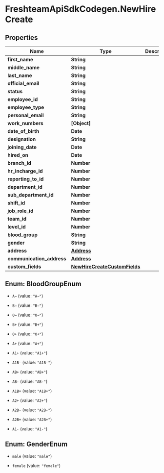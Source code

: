 # FreshteamApiSdkCodegen.NewHireCreate

## Properties

| Name                      | Type                                                          | Description | Notes      |
| ------------------------- | ------------------------------------------------------------- | ----------- | ---------- |
| **first_name**            | **String**                                                    |             |
| **middle_name**           | **String**                                                    |             | [optional] |
| **last_name**             | **String**                                                    |             |
| **official_email**        | **String**                                                    |             | [optional] |
| **status**                | **String**                                                    |             | [optional] |
| **employee_id**           | **String**                                                    |             | [optional] |
| **employee_type**         | **String**                                                    |             | [optional] |
| **personal_email**        | **String**                                                    |             |
| **work_numbers**          | **[Object]**                                                  |             | [optional] |
| **date_of_birth**         | **Date**                                                      |             | [optional] |
| **designation**           | **String**                                                    |             | [optional] |
| **joining_date**          | **Date**                                                      |             |
| **hired_on**              | **Date**                                                      |             | [optional] |
| **branch_id**             | **Number**                                                    |             | [optional] |
| **hr_incharge_id**        | **Number**                                                    |             | [optional] |
| **reporting_to_id**       | **Number**                                                    |             | [optional] |
| **department_id**         | **Number**                                                    |             | [optional] |
| **sub_department_id**     | **Number**                                                    |             | [optional] |
| **shift_id**              | **Number**                                                    |             | [optional] |
| **job_role_id**           | **Number**                                                    |             | [optional] |
| **team_id**               | **Number**                                                    |             | [optional] |
| **level_id**              | **Number**                                                    |             | [optional] |
| **blood_group**           | **String**                                                    |             | [optional] |
| **gender**                | **String**                                                    |             | [optional] |
| **address**               | [**Address**](Address.md)                                     |             | [optional] |
| **communication_address** | [**Address**](Address.md)                                     |             | [optional] |
| **custom_fields**         | [**NewHireCreateCustomFields**](NewHireCreateCustomFields.md) |             | [optional] |

## Enum: BloodGroupEnum

- `A−` (value: `"A−"`)

- `B−` (value: `"B−"`)

- `O−` (value: `"O−"`)

- `B+` (value: `"B+"`)

- `O+` (value: `"O+"`)

- `A+` (value: `"A+"`)

- `A1+` (value: `"A1+"`)

- `A1B-` (value: `"A1B-"`)

- `AB+` (value: `"AB+"`)

- `AB-` (value: `"AB-"`)

- `A1B+` (value: `"A1B+"`)

- `A2+` (value: `"A2+"`)

- `A2B-` (value: `"A2B-"`)

- `A2B+` (value: `"A2B+"`)

- `A1-` (value: `"A1-"`)

## Enum: GenderEnum

- `male` (value: `"male"`)

- `female` (value: `"female"`)
